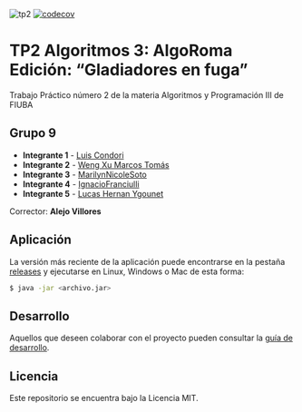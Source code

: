 ![tp2](https://github.com/lcondoriz/Tp2-Algoritmos-III/actions/workflows/build.yml/badge.svg) [![codecov](https://codecov.io/gh/lcondoriz/Tp2-Algoritmos-III/graph/badge.svg?token=E6JMIZPWBJ)](https://codecov.io/gh/lcondoriz/Tp2-Algoritmos-III)

# TP2 Algoritmos 3: AlgoRoma Edición: “Gladiadores en fuga”

Trabajo Práctico número 2 de la materia Algoritmos y Programación III de FIUBA

## Grupo 9

* **Integrante 1** - [Luis Condori](https://github.com/lcondoriz)
* **Integrante 2** - [Weng Xu Marcos Tomás](https://github.com/wxmarcos)
* **Integrante 3** - [MarilynNicoleSoto](https://github.com/marilynsoto)
* **Integrante 4** - [IgnacioFranciulli](https://github.com/IgnacioFranciulli)
* **Integrante 5** - [Lucas Hernan Ygounet](https://github.com/LucasYgou)

Corrector: **Alejo Villores**

## Aplicación

La versión más reciente de la aplicación puede encontrarse en la pestaña [releases](https://github.com/lcondoriz/Tp2-Algoritmos-III/releases/latest) y ejecutarse en Linux, Windows o Mac de esta forma:

```bash
$ java -jar <archivo.jar>
```

## Desarrollo

Aquellos que deseen colaborar con el proyecto pueden consultar la [guía de desarrollo](./docs/Desarrollo.md).

## Licencia

Este repositorio se encuentra bajo la Licencia MIT.
